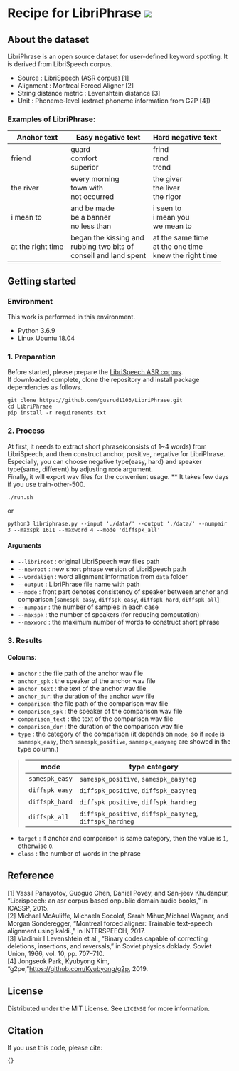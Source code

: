 # Recipe for LibriPhrase <img src="https://img.shields.io/github/license/gusrud1103/LibriPhrase"/></a>
## About the dataset
LibriPhrase is an open source dataset for user-defined keyword spotting.
It is derived from LibriSpeech corpus.
* Source : LibriSpeech (ASR corpus) [1]
* Alignment : Montreal Forced Aligner [2]
* String distance metric : Levenshtein distance [3]
* Unit : Phoneme-level (extract phoneme information from G2P [4])

### Examples of LibriPhrase:
|Anchor text|Easy negative text|Hard negative text|
|----|----|----|
|friend|guard<br/>comfort<br/>superior|frind<br/>rend<br/>trend|
|the river|every morning<br/>town with<br/>not occurred|the giver<br/>the liver<br/>the rigor|
|i mean to|and be made<br/>be a banner<br/>no less than|i seen to<br/>i mean you<br/>we mean to|
|at the right time|began the kissing and<br/>rubbing two bits of<br/>conseil and land spent|at the same time<br/>at the one time<br/>knew the right time|

## Getting started
### Environment
This work is performed in this environment. 
* Python 3.6.9
* Linux Ubuntu 18.04

### 1. Preparation
Before started, please prepare the [LibriSpeech ASR corpus](https://www.openslr.org/12). <br/>
If downloaded complete, clone the repository and install package dependencies as follows.
```
git clone https://github.com/gusrud1103/LibriPhrase.git
cd LibriPhrase
pip install -r requirements.txt
```

### 2. Process
At first, it needs to extract short phrase(consists of 1~4 words) from LibriSpeech, and then construct anchor, positive, negative for LibriPhrase. <br/>
Especially, you can choose negative type(easy, hard) and speaker type(same, different) by adjusting ```mode``` argument. <br/>
Finally, it will export wav files for the convenient usage. 
** It takes few days if you use train-other-500.
```
./run.sh
```
or
```
python3 libriphrase.py --input './data/' --output './data/' --numpair 3 --maxspk 1611 --maxword 4 --mode 'diffspk_all'
```
#### Arguments
* ```--libriroot``` : original LibriSpeech wav files path
* ```--newroot``` : new short phrase version of LibriSpeech path
* ```--wordalign``` : word alignment information from ```data``` folder
* ```--output``` : LibriPhrase file name with path
* ```--mode``` : front part denotes consistency of speaker between anchor and comparison [```samespk_easy```, ```diffspk_easy```, ```diffspk_hard```, ```diffspk_all```]
* ```--numpair``` : the number of samples in each case 
* ```--maxspk``` : the number of speakers (for reducing computation)
* ```--maxword``` : the maximum number of words to construct short phrase <br/>

### 3. Results
#### Coloums:
* ```anchor``` : the file path of the anchor wav file
* ```anchor_spk``` : the speaker of the anchor wav file
* ```anchor_text``` : the text of the anchor wav file
* ```anchor_dur```: the duration of the anchor wav file
* ```comparison```: the file path of the comparison wav file
* ```comparison_spk``` : the speaker of the comparison wav file
* ```comparison_text``` : the text of the comparison wav file
* ```comparison_dur``` : the duration of the comparison wav file
* ```type``` : the category of the comparison (it depends on ```mode```, so if ```mode``` is ```samespk_easy```, then ```samespk_positive```, ```samespk_easyneg``` are showed in the type column.)
>|mode|type category|
>|----|--------|
>|```samespk_easy```|```samespk_positive```, ```samespk_easyneg```|
>|```diffspk_easy```|```diffspk_positive```, ```diffspk_easyneg```|
>|```diffspk_hard```|```diffspk_positive```, ```diffspk_hardneg```|
>|```diffspk_all```|```diffspk_positive```, ```diffspk_easyneg```, ```diffspk_hardneg```|
* ```target``` : if anchor and comparison is same category, then the value is ```1```, otherwise ```0```.
* ```class``` : the number of words in the phrase

## Reference
[1] Vassil Panayotov, Guoguo Chen, Daniel Povey, and San-jeev Khudanpur, “Librispeech:  an asr corpus based onpublic domain audio books,” in ICASSP, 2015.<br/>
[2] Michael McAuliffe, Michaela Socolof,  Sarah  Mihuc,Michael Wagner, and Morgan Sonderegger, “Montreal forced  aligner: Trainable text-speech alignment using kaldi.,” in INTERSPEECH, 2017.<br/>
[3] Vladimir I Levenshtein et al., “Binary codes capable of correcting deletions, insertions, and reversals,” in Soviet physics doklady. Soviet Union, 1966, vol. 10, pp. 707–710.<br/>
[4] Jongseok Park, Kyubyong Kim, “g2pe,”https://github.com/Kyubyong/g2p, 2019.<br/>
## License
Distributed under the MIT License. See ```LICENSE``` for more information.

## Citation
If you use this code, please cite:
```
{}
```
